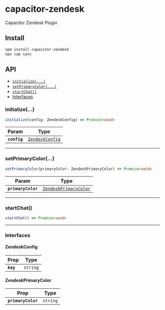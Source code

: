 # capacitor-zendesk

Capacitor Zendesk Plugin

## Install

```bash
npm install capacitor-zendesk
npx cap sync
```

## API

<docgen-index>

* [`initialize(...)`](#initialize)
* [`setPrimaryColor(...)`](#setprimarycolor)
* [`startChat()`](#startchat)
* [Interfaces](#interfaces)

</docgen-index>

<docgen-api>
<!--Update the source file JSDoc comments and rerun docgen to update the docs below-->

### initialize(...)

```typescript
initialize(config: ZendeskConfig) => Promise<void>
```

| Param        | Type                                                    |
| ------------ | ------------------------------------------------------- |
| **`config`** | <code><a href="#zendeskconfig">ZendeskConfig</a></code> |

--------------------


### setPrimaryColor(...)

```typescript
setPrimaryColor(primaryColor: ZendeskPrimaryColor) => Promise<void>
```

| Param              | Type                                                                |
| ------------------ | ------------------------------------------------------------------- |
| **`primaryColor`** | <code><a href="#zendeskprimarycolor">ZendeskPrimaryColor</a></code> |

--------------------


### startChat()

```typescript
startChat() => Promise<void>
```

--------------------


### Interfaces


#### ZendeskConfig

| Prop      | Type                |
| --------- | ------------------- |
| **`key`** | <code>string</code> |


#### ZendeskPrimaryColor

| Prop               | Type                |
| ------------------ | ------------------- |
| **`primaryColor`** | <code>string</code> |

</docgen-api>
